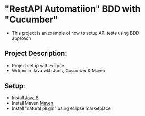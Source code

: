 # "RestAPI Automatiion" BDD with "Cucumber" 
* This project is an example of how to setup API tests using BDD approach

## Project Description:
* Project setup with Eclipse
* Written in Java with Junit, Cucumber & Maven


## Setup:
* Install [Java 8](http://www.oracle.com/technetwork/java/javase/overview/java8-2100321.html)
* Install Maven [Maven](https://maven.apache.org/)
* Install "natural plugin" using eclipse marketplace 



